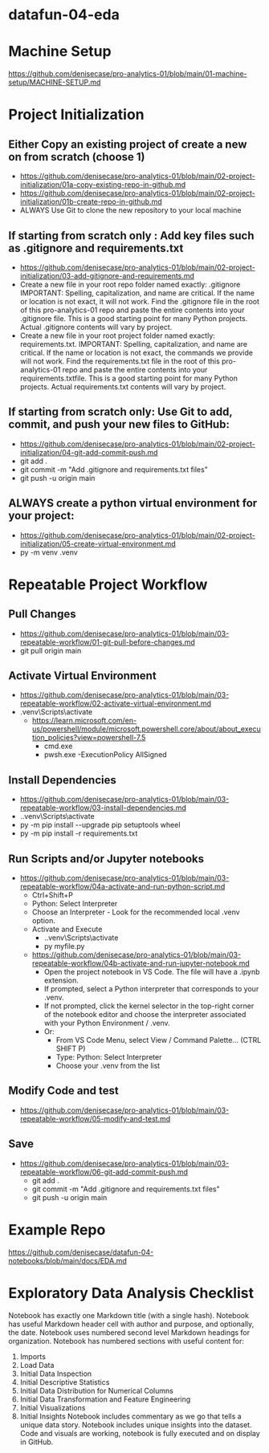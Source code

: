 # datafun-04-eda

# Machine Setup
https://github.com/denisecase/pro-analytics-01/blob/main/01-machine-setup/MACHINE-SETUP.md

# Project Initialization
## Either Copy an existing project of create a new on from scratch (choose 1)
  - https://github.com/denisecase/pro-analytics-01/blob/main/02-project-initialization/01a-copy-existing-repo-in-github.md
  - https://github.com/denisecase/pro-analytics-01/blob/main/02-project-initialization/01b-create-repo-in-github.md
- ALWAYS Use Git to clone the new repository to your local machine
## If starting from scratch only : Add key files such as .gitignore and requirements.txt
  - https://github.com/denisecase/pro-analytics-01/blob/main/02-project-initialization/03-add-gitignore-and-requirements.md
  - Create a new file in your root repo folder named exactly: .gitignore IMPORTANT: Spelling, capitalization, and name are critical. If the name or location is not exact, it will not work. Find the .gitignore file in the root of this pro-analytics-01 repo and paste the entire contents into your .gitignore file. This is a good starting point for many Python projects. Actual .gitignore contents will vary by project.
  - Create a new file in your root project folder named exactly: requirements.txt. IMPORTANT: Spelling, capitalization, and name are critical. If the name or location is not exact, the commands we provide will not work. Find the requirements.txt file in the root of this pro-analytics-01 repo and paste the entire contents into your requirements.txtfile. This is a good starting point for many Python projects. Actual requirements.txt contents will vary by project.
## If starting from scratch only: Use Git to add, commit, and push your new files to GitHub:
  - https://github.com/denisecase/pro-analytics-01/blob/main/02-project-initialization/04-git-add-commit-push.md
  - git add .
  - git commit -m "Add .gitignore and requirements.txt files"
  - git push -u origin main
## ALWAYS create a python virtual environment for your project:
  - https://github.com/denisecase/pro-analytics-01/blob/main/02-project-initialization/05-create-virtual-environment.md
  - py -m venv .venv

# Repeatable Project Workflow
## Pull Changes
  - https://github.com/denisecase/pro-analytics-01/blob/main/03-repeatable-workflow/01-git-pull-before-changes.md
  - git pull origin main
## Activate Virtual Environment
  - https://github.com/denisecase/pro-analytics-01/blob/main/03-repeatable-workflow/02-activate-virtual-environment.md
  - .venv\Scripts\activate
    - https://learn.microsoft.com/en-us/powershell/module/microsoft.powershell.core/about/about_execution_policies?view=powershell-7.5
      - cmd.exe
      - pwsh.exe -ExecutionPolicy AllSigned
## Install Dependencies
  - https://github.com/denisecase/pro-analytics-01/blob/main/03-repeatable-workflow/03-install-dependencies.md
  - .\.venv\Scripts\activate
  - py -m pip install --upgrade pip setuptools wheel
  - py -m pip install -r requirements.txt
## Run Scripts and/or Jupyter notebooks
  - https://github.com/denisecase/pro-analytics-01/blob/main/03-repeatable-workflow/04a-activate-and-run-python-script.md
    - Ctrl+Shift+P
    - Python: Select Interpreter
    - Choose an Interpreter - Look for the recommended local .venv option.
    - Activate and Execute
      - .\.venv\Scripts\activate
      - py myfile.py
    - https://github.com/denisecase/pro-analytics-01/blob/main/03-repeatable-workflow/04b-activate-and-run-jupyter-notebook.md
      - Open the project notebook in VS Code. The file will have a .ipynb extension.
      - If prompted, select a Python interpreter that corresponds to your .venv.
      - If not prompted, click the kernel selector in the top-right corner of the notebook editor and choose the interpreter associated with your Python Environment / .venv.
      - Or:
        - From VS Code Menu, select View / Command Palette... (CTRL SHIFT P)
        - Type: Python: Select Interpreter
        - Choose your .venv from the list
## Modify Code and test
  - https://github.com/denisecase/pro-analytics-01/blob/main/03-repeatable-workflow/05-modify-and-test.md
## Save
  - https://github.com/denisecase/pro-analytics-01/blob/main/03-repeatable-workflow/06-git-add-commit-push.md
    - git add .
    - git commit -m "Add .gitignore and requirements.txt files"
    - git push -u origin main

# Example Repo
https://github.com/denisecase/datafun-04-notebooks/blob/main/docs/EDA.md

# Exploratory Data Analysis Checklist
 Notebook has exactly one Markdown title (with a single hash).
 Notebook has useful Markdown header cell with author and purpose, and optionally, the date.
 Notebook uses numbered second level Markdown headings for organization.
 Notebook has numbered sections with useful content for:
 1. Imports
 2. Load Data
 3. Initial Data Inspection
 4. Initial Descriptive Statistics
 5. Initial Data Distribution for Numerical Columns
 6. Initial Data Transformation and Feature Engineering
 7. Initial Visualizations
 8. Initial Insights
 Notebook includes commentary as we go that tells a unique data story.
 Notebook includes unique insights into the dataset.
 Code and visuals are working, notebook is fully executed and on display in GitHub.

